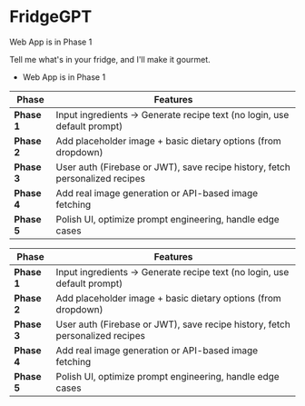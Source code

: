 # FridgeGPT

Web App is in Phase 1

Tell me what's in your fridge, and I'll make it gourmet.

- Web App is in Phase 1

| Phase       | Features                                                                     |
| ----------- | ---------------------------------------------------------------------------- |
| **Phase 1** | Input ingredients → Generate recipe text (no login, use default prompt)      |
| **Phase 2** | Add placeholder image + basic dietary options (from dropdown)                |
| **Phase 3** | User auth (Firebase or JWT), save recipe history, fetch personalized recipes |
| **Phase 4** | Add real image generation or API-based image fetching                        |
| **Phase 5** | Polish UI, optimize prompt engineering, handle edge cases                    |


| Phase       | Features                                                                     |
| ----------- | ---------------------------------------------------------------------------- |
| **Phase 1** | Input ingredients → Generate recipe text (no login, use default prompt)      |
| **Phase 2** | Add placeholder image + basic dietary options (from dropdown)                |
| **Phase 3** | User auth (Firebase or JWT), save recipe history, fetch personalized recipes |
| **Phase 4** | Add real image generation or API-based image fetching                        |
| **Phase 5** | Polish UI, optimize prompt engineering, handle edge cases                    |
